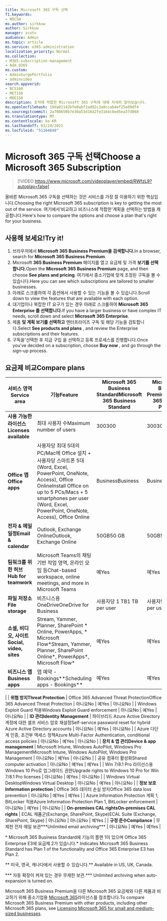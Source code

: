 ```yaml
---
title: Microsoft 365 구독 선택
f1.keywords:
- NOCSH
ms.author: sirkkuw
author: Sirkkuw
manager: scotv
audience: Admin
ms.topic: article
ms.service: o365-administration
localization_priority: Normal
ms.collection:
- M365-subscription-management
- Adm_O365
ms.custom:
- AdminSurgePortfolio
- adminvideo
search.appverid:
- BCS160
- MET150
- MOE150
description: 조직에 적합한 Microsoft 365 구독에 대해 자세히 알아보습니다.
ms.openlocfilehash: 19da01142bfe0abf2ad02c3a0ccab4ef25e09df4
ms.sourcegitcommit: 2a708650b7e30a53d10a2fe3164c6ed5ea37d868
ms.translationtype: MT
ms.contentlocale: ko-KR
ms.lasthandoff: 03/24/2021
ms.locfileid: "51164648"
---
```

# <a name="choose-a-microsoft-365-subscription"></a><span data-ttu-id="89b5c-103">Microsoft 365 구독 선택</span><span class="sxs-lookup"><span data-stu-id="89b5c-103">Choose a Microsoft 365 Subscription</span></span>

> [!VIDEO https://www.microsoft.com/videoplayer/embed/RWfzL9?autoplay=false]

<span data-ttu-id="89b5c-104">올바른 Microsoft 365 구독을 선택하는 것은 서비스를 가장 잘 이용하기 위한 핵심입니다.</span><span class="sxs-lookup"><span data-stu-id="89b5c-104">Choosing the right Microsoft 365 subscription is key to getting the most out of the service.</span></span> <span data-ttu-id="89b5c-105">여기에서&#39;비교하고 비즈니스에 적합한&#39;계획을 선택하는 방법을 제공합니다.</span><span class="sxs-lookup"><span data-stu-id="89b5c-105">Here&#39;s how to compare the options and choose a plan that&#39;s right for your business.</span></span>

## <a name="try-it"></a><span data-ttu-id="89b5c-106">사용해 보세요!</span><span class="sxs-lookup"><span data-stu-id="89b5c-106">Try it!</span></span>

1. <span data-ttu-id="89b5c-107">브라우저에서 **Microsoft 365 Business Premium을 검색합니다.**</span><span class="sxs-lookup"><span data-stu-id="89b5c-107">In a browser, search for  **Microsoft 365 Business Premium**.</span></span>
2. <span data-ttu-id="89b5c-108">Microsoft **365 Business Premium** 페이지를 열고 요금제 및 가격 **보기를 선택합니다.**</span><span class="sxs-lookup"><span data-stu-id="89b5c-108">Open the  **Microsoft 365 Business Premium**  page, and then choose  **See plans and pricing**.</span></span> <span data-ttu-id="89b5c-109">여기에서 중소기업에 맞게 조정된 구독을 볼 수 있습니다.</span><span class="sxs-lookup"><span data-stu-id="89b5c-109">Here you can see which subscriptions are tailored to smaller businesses.</span></span>
3. <span data-ttu-id="89b5c-110">아래로 스크롤하여 각 옵션에서 사용할 수 있는 기능을 볼 수 있습니다.</span><span class="sxs-lookup"><span data-stu-id="89b5c-110">Scroll down to view the features that are available with each option.</span></span>
4. <span data-ttu-id="89b5c-111">대기업이나 복잡한 IT 요구가 있는 경우 아래로 스크롤하여 **Microsoft 365 Enterprise 를 선택합니다.**</span><span class="sxs-lookup"><span data-stu-id="89b5c-111">If you have a larger business or have complex IT needs, scroll down and select  **Microsoft 365 Enterprise**.</span></span>
5. <span data-ttu-id="89b5c-112">제품  **및 계획 보기를 선택하고** 엔터프라이즈 구독 및 해당 기능을 검토합니다.</span><span class="sxs-lookup"><span data-stu-id="89b5c-112">Select  **See products and plans** , and review the Enterprise subscriptions and their features.</span></span>
6. <span data-ttu-id="89b5c-113">구독을&#39;선택한 후 지금 구입  을 선택하고 등록 프로세스를 진행합니다.</span><span class="sxs-lookup"><span data-stu-id="89b5c-113">Once you&#39;ve decided on a subscription, choose  **Buy now** , and go through the sign-up process.</span></span>

## <a name="compare-plans"></a><span data-ttu-id="89b5c-114">요금제 비교</span><span class="sxs-lookup"><span data-stu-id="89b5c-114">Compare plans</span></span>

| <span data-ttu-id="89b5c-115">**서비스 영역**</span><span class="sxs-lookup"><span data-stu-id="89b5c-115">**Service area**</span></span> | <span data-ttu-id="89b5c-116">**기능**</span><span class="sxs-lookup"><span data-stu-id="89b5c-116">**Feature**</span></span> | <span data-ttu-id="89b5c-117">**Microsoft 365 Business Standard**</span><span class="sxs-lookup"><span data-stu-id="89b5c-117">**Microsoft 365 Business Standard**</span></span> | <span data-ttu-id="89b5c-118">**Microsoft 365 Business Premium**</span><span class="sxs-lookup"><span data-stu-id="89b5c-118">**Microsoft 365 Business Premium**</span></span> | <span data-ttu-id="89b5c-119">**Office 365 Enterprise E3**</span><span class="sxs-lookup"><span data-stu-id="89b5c-119">**Office 365 Enterprise E3**</span></span> |
| --- | --- | --- | --- | --- |
| <span data-ttu-id="89b5c-120">**사용 가능한 라이선스**</span><span class="sxs-lookup"><span data-stu-id="89b5c-120">**Licenses available**</span></span> | <span data-ttu-id="89b5c-121">최대 사용자 수</span><span class="sxs-lookup"><span data-stu-id="89b5c-121">Maximum number of users</span></span> | <span data-ttu-id="89b5c-122">300</span><span class="sxs-lookup"><span data-stu-id="89b5c-122">300</span></span> | <span data-ttu-id="89b5c-123">300</span><span class="sxs-lookup"><span data-stu-id="89b5c-123">300</span></span> | <span data-ttu-id="89b5c-124">무제한</span><span class="sxs-lookup"><span data-stu-id="89b5c-124">Unlimited</span></span> |
| <span data-ttu-id="89b5c-125">**Office 앱**</span><span class="sxs-lookup"><span data-stu-id="89b5c-125">**Office apps**</span></span> | <span data-ttu-id="89b5c-126">사용자당 최대 5대의 PC/Mac에 Office 설치 + 사용자당 스마트폰 5대(Word, Excel, PowerPoint, OneNote, Access), Office Online</span><span class="sxs-lookup"><span data-stu-id="89b5c-126">Install Office on up to 5 PCs/Macs + 5 smartphones per user (Word, Excel, PowerPoint, OneNote, Access), Office Online</span></span> | <span data-ttu-id="89b5c-127">Business</span><span class="sxs-lookup"><span data-stu-id="89b5c-127">Business</span></span> | <span data-ttu-id="89b5c-128">Business</span><span class="sxs-lookup"><span data-stu-id="89b5c-128">Business</span></span> | <span data-ttu-id="89b5c-129">ProPlus</span><span class="sxs-lookup"><span data-stu-id="89b5c-129">ProPlus</span></span> |
| <span data-ttu-id="89b5c-130">**전자 &amp; 메일 일정**</span><span class="sxs-lookup"><span data-stu-id="89b5c-130">**Email &amp; calendar**</span></span> | <span data-ttu-id="89b5c-131">Outlook, Exchange Online</span><span class="sxs-lookup"><span data-stu-id="89b5c-131">Outlook, Exchange Online</span></span> | <span data-ttu-id="89b5c-132">50GB</span><span class="sxs-lookup"><span data-stu-id="89b5c-132">50 GB</span></span> | <span data-ttu-id="89b5c-133">50GB</span><span class="sxs-lookup"><span data-stu-id="89b5c-133">50 GB</span></span> | <span data-ttu-id="89b5c-134">100GB</span><span class="sxs-lookup"><span data-stu-id="89b5c-134">100 GB</span></span> |
| <span data-ttu-id="89b5c-135">**팀워크를 위한 허브**</span><span class="sxs-lookup"><span data-stu-id="89b5c-135">**Hub for teamwork**</span></span> | <span data-ttu-id="89b5c-136">Microsoft Teams의 채팅 기반 작업 영역, 온라인 모임 등</span><span class="sxs-lookup"><span data-stu-id="89b5c-136">Chat-based workspace, online meetings, and more in Microsoft Teams</span></span> | <span data-ttu-id="89b5c-137">예</span><span class="sxs-lookup"><span data-stu-id="89b5c-137">Yes</span></span> | <span data-ttu-id="89b5c-138">예</span><span class="sxs-lookup"><span data-stu-id="89b5c-138">Yes</span></span> | <span data-ttu-id="89b5c-139">예</span><span class="sxs-lookup"><span data-stu-id="89b5c-139">Yes</span></span> |
| <span data-ttu-id="89b5c-140">**파일 저장소**</span><span class="sxs-lookup"><span data-stu-id="89b5c-140">**File storage**</span></span> | <span data-ttu-id="89b5c-141">비즈니스용 OneDrive</span><span class="sxs-lookup"><span data-stu-id="89b5c-141">OneDrive for Business</span></span> | <span data-ttu-id="89b5c-142">사용자당 1 TB</span><span class="sxs-lookup"><span data-stu-id="89b5c-142">1 TB per user</span></span> | <span data-ttu-id="89b5c-143">사용자당 1 TB</span><span class="sxs-lookup"><span data-stu-id="89b5c-143">1 TB per user</span></span> | <span data-ttu-id="89b5c-144">무제한</span><span class="sxs-lookup"><span data-stu-id="89b5c-144">Unlimited</span></span> |
| <span data-ttu-id="89b5c-145">**소셜, 비디오, 사이트**</span><span class="sxs-lookup"><span data-stu-id="89b5c-145">**Social, video, sites**</span></span> | <span data-ttu-id="89b5c-146">Stream, Yammer, Planner, SharePoint \* Online, PowerApps, \* Microsoft Flow\*</span><span class="sxs-lookup"><span data-stu-id="89b5c-146">Stream, Yammer, Planner, SharePoint Online\*, PowerApps\*, Microsoft Flow\*</span></span> | <span data-ttu-id="89b5c-147">예</span><span class="sxs-lookup"><span data-stu-id="89b5c-147">Yes</span></span> | <span data-ttu-id="89b5c-148">예</span><span class="sxs-lookup"><span data-stu-id="89b5c-148">Yes</span></span> | <span data-ttu-id="89b5c-149">예</span><span class="sxs-lookup"><span data-stu-id="89b5c-149">Yes</span></span> |
| <span data-ttu-id="89b5c-150">**비즈니스 앱**</span><span class="sxs-lookup"><span data-stu-id="89b5c-150">**Business apps**</span></span> | <span data-ttu-id="89b5c-151">앱 예약 - Bookings\*\*</span><span class="sxs-lookup"><span data-stu-id="89b5c-151">Scheduling apps - Bookings\*\*</span></span> | <span data-ttu-id="89b5c-152">예</span><span class="sxs-lookup"><span data-stu-id="89b5c-152">Yes</span></span> | <span data-ttu-id="89b5c-153">예</span><span class="sxs-lookup"><span data-stu-id="89b5c-153">Yes</span></span> | <span data-ttu-id="89b5c-154">예</span><span class="sxs-lookup"><span data-stu-id="89b5c-154">Yes</span></span> |
|
| <span data-ttu-id="89b5c-155">**위협 방지**</span><span class="sxs-lookup"><span data-stu-id="89b5c-155">**Threat Protection**</span></span> | <span data-ttu-id="89b5c-156">Office 365 Advanced Threat Protection</span><span class="sxs-lookup"><span data-stu-id="89b5c-156">Office 365 Advanced Threat Protection</span></span> | <span data-ttu-id="89b5c-157">아니요</span><span class="sxs-lookup"><span data-stu-id="89b5c-157">No</span></span> | <span data-ttu-id="89b5c-158">예</span><span class="sxs-lookup"><span data-stu-id="89b5c-158">Yes</span></span> | <span data-ttu-id="89b5c-159">아니요</span><span class="sxs-lookup"><span data-stu-id="89b5c-159">No</span></span> |
 | <span data-ttu-id="89b5c-160">Windows Exploit Guard 적용</span><span class="sxs-lookup"><span data-stu-id="89b5c-160">Windows Exploit Guard enforcement</span></span> | <span data-ttu-id="89b5c-161">아니요</span><span class="sxs-lookup"><span data-stu-id="89b5c-161">No</span></span> | <span data-ttu-id="89b5c-162">예</span><span class="sxs-lookup"><span data-stu-id="89b5c-162">Yes</span></span> | <span data-ttu-id="89b5c-163">아니요</span><span class="sxs-lookup"><span data-stu-id="89b5c-163">No</span></span> |
| <span data-ttu-id="89b5c-164">**ID 관리**</span><span class="sxs-lookup"><span data-stu-id="89b5c-164">**Identity Management**</span></span> | <span data-ttu-id="89b5c-165">하이브리드 Azure Active Directory 계정에 대한 셀프 서비스 암호 재설정</span><span class="sxs-lookup"><span data-stu-id="89b5c-165">Self-service password reset for hybrid Azure Active Directory accounts</span></span> | <span data-ttu-id="89b5c-166">아니요</span><span class="sxs-lookup"><span data-stu-id="89b5c-166">No</span></span> | <span data-ttu-id="89b5c-167">예</span><span class="sxs-lookup"><span data-stu-id="89b5c-167">Yes</span></span> | <span data-ttu-id="89b5c-168">아니요</span><span class="sxs-lookup"><span data-stu-id="89b5c-168">No</span></span> |
 | <span data-ttu-id="89b5c-169">Azure 다단계 인증, 조건부 액세스 정책</span><span class="sxs-lookup"><span data-stu-id="89b5c-169">Azure Multi-Factor Authentication, conditional access policies</span></span> | <span data-ttu-id="89b5c-170">아니요</span><span class="sxs-lookup"><span data-stu-id="89b5c-170">No</span></span> | <span data-ttu-id="89b5c-171">예</span><span class="sxs-lookup"><span data-stu-id="89b5c-171">Yes</span></span> | <span data-ttu-id="89b5c-172">아니요</span><span class="sxs-lookup"><span data-stu-id="89b5c-172">No</span></span> |
| <span data-ttu-id="89b5c-173">**장치 &amp; 앱 관리**</span><span class="sxs-lookup"><span data-stu-id="89b5c-173">**Device &amp; app management**</span></span> | <span data-ttu-id="89b5c-174">Microsoft Intune, Windows AutoPilot, Windows Pro Management</span><span class="sxs-lookup"><span data-stu-id="89b5c-174">Microsoft Intune, Windows AutoPilot, Windows Pro Management</span></span> | <span data-ttu-id="89b5c-175">아니요</span><span class="sxs-lookup"><span data-stu-id="89b5c-175">No</span></span> | <span data-ttu-id="89b5c-176">예</span><span class="sxs-lookup"><span data-stu-id="89b5c-176">Yes</span></span> | <span data-ttu-id="89b5c-177">아니요</span><span class="sxs-lookup"><span data-stu-id="89b5c-177">No</span></span> |
 | <span data-ttu-id="89b5c-178">공유 컴퓨터 활성화</span><span class="sxs-lookup"><span data-stu-id="89b5c-178">Shared computer activation</span></span> | <span data-ttu-id="89b5c-179">아니요</span><span class="sxs-lookup"><span data-stu-id="89b5c-179">No</span></span> | <span data-ttu-id="89b5c-180">예</span><span class="sxs-lookup"><span data-stu-id="89b5c-180">Yes</span></span> | <span data-ttu-id="89b5c-181">예</span><span class="sxs-lookup"><span data-stu-id="89b5c-181">Yes</span></span> |
 | <span data-ttu-id="89b5c-182">Win 7/8.1 Pro 라이선스용 Windows 10 Pro로 업그레이드 권한</span><span class="sxs-lookup"><span data-stu-id="89b5c-182">Upgrade rights to Windows 10 Pro for Win 7/8.1 Pro licenses</span></span> | <span data-ttu-id="89b5c-183">아니요</span><span class="sxs-lookup"><span data-stu-id="89b5c-183">No</span></span> | <span data-ttu-id="89b5c-184">예</span><span class="sxs-lookup"><span data-stu-id="89b5c-184">Yes</span></span> | <span data-ttu-id="89b5c-185">아니요</span><span class="sxs-lookup"><span data-stu-id="89b5c-185">No</span></span> |
 | <span data-ttu-id="89b5c-186">Windows Virtual Desktop</span><span class="sxs-lookup"><span data-stu-id="89b5c-186">Windows Virtual Desktop</span></span> | <span data-ttu-id="89b5c-187">아니요</span><span class="sxs-lookup"><span data-stu-id="89b5c-187">No</span></span> | <span data-ttu-id="89b5c-188">예</span><span class="sxs-lookup"><span data-stu-id="89b5c-188">Yes</span></span> | <span data-ttu-id="89b5c-189">아니요</span><span class="sxs-lookup"><span data-stu-id="89b5c-189">No</span></span> |
| <span data-ttu-id="89b5c-190">**정보 보호**</span><span class="sxs-lookup"><span data-stu-id="89b5c-190">**Information protection**</span></span> | <span data-ttu-id="89b5c-191">Office 365 데이터 손실 방지</span><span class="sxs-lookup"><span data-stu-id="89b5c-191">Office 365 data loss prevention</span></span> | <span data-ttu-id="89b5c-192">아니요</span><span class="sxs-lookup"><span data-stu-id="89b5c-192">No</span></span> | <span data-ttu-id="89b5c-193">예</span><span class="sxs-lookup"><span data-stu-id="89b5c-193">Yes</span></span> | <span data-ttu-id="89b5c-194">예</span><span class="sxs-lookup"><span data-stu-id="89b5c-194">Yes</span></span> |
 | <span data-ttu-id="89b5c-195">Azure Information Protection 계획 1, BitLocker 적용</span><span class="sxs-lookup"><span data-stu-id="89b5c-195">Azure Information Protection Plan 1, BitLocker enforcement</span></span> | <span data-ttu-id="89b5c-196">아니요</span><span class="sxs-lookup"><span data-stu-id="89b5c-196">No</span></span> | <span data-ttu-id="89b5c-197">예</span><span class="sxs-lookup"><span data-stu-id="89b5c-197">Yes</span></span> | <span data-ttu-id="89b5c-198">아니요</span><span class="sxs-lookup"><span data-stu-id="89b5c-198">No</span></span> |
| <span data-ttu-id="89b5c-199">**On-premises CAL rights**</span><span class="sxs-lookup"><span data-stu-id="89b5c-199">**On-premises CAL rights**</span></span> | <span data-ttu-id="89b5c-200">ECAL 제품군(Exchange, SharePoint, Skype)</span><span class="sxs-lookup"><span data-stu-id="89b5c-200">ECAL Suite (Exchange, SharePoint, Skype)</span></span> | <span data-ttu-id="89b5c-201">아니요</span><span class="sxs-lookup"><span data-stu-id="89b5c-201">No</span></span> | <span data-ttu-id="89b5c-202">아니요</span><span class="sxs-lookup"><span data-stu-id="89b5c-202">No</span></span> | <span data-ttu-id="89b5c-203">예</span><span class="sxs-lookup"><span data-stu-id="89b5c-203">Yes</span></span> |
| <span data-ttu-id="89b5c-204">**규정 준수**</span><span class="sxs-lookup"><span data-stu-id="89b5c-204">**Compliance**</span></span> | <span data-ttu-id="89b5c-205">무제한 전자 메일 보관\*\*\*</span><span class="sxs-lookup"><span data-stu-id="89b5c-205">Unlimited email archiving\*\*\*</span></span> | <span data-ttu-id="89b5c-206">아니요</span><span class="sxs-lookup"><span data-stu-id="89b5c-206">No</span></span> | <span data-ttu-id="89b5c-207">예</span><span class="sxs-lookup"><span data-stu-id="89b5c-207">Yes</span></span> | <span data-ttu-id="89b5c-208">예</span><span class="sxs-lookup"><span data-stu-id="89b5c-208">Yes</span></span> |

<span data-ttu-id="89b5c-209">\* Microsoft 365 Business Standard에 기능의 플랜 1이 있으며 Office 365 Enterprise E3에 요금제 2가 있습니다.</span><span class="sxs-lookup"><span data-stu-id="89b5c-209">\* Indicates Microsoft 365 Business Standard has Plan 1 of the functionality and Office 365 Enterprise E3 has Plan 2.</span></span>

<span data-ttu-id="89b5c-210">\*\* 미국, 영국, 캐나다에서 사용할 수 있습니다.</span><span class="sxs-lookup"><span data-stu-id="89b5c-210">\*\* Available in US, UK, Canada.</span></span>

<span data-ttu-id="89b5c-211">\*\*\* 자동 확장이 켜져 있는 경우 무제한 보관.</span><span class="sxs-lookup"><span data-stu-id="89b5c-211">\*\*\* Unlimited archiving when auto-expansion is turned on.</span></span>

<span data-ttu-id="89b5c-212">Microsoft 365 Business Premium을 다른 Microsoft 365 요금제와 다른 제품과 비교하기 위해 중소기업용 [Microsoft 365](/office365/servicedescriptions/microsoft-365-service-descriptions/licensing-microsoft-365-in-smb)라이선스를 참조합니다.</span><span class="sxs-lookup"><span data-stu-id="89b5c-212">To compare Microsoft 365 Business Premium with other products, including other Microsoft 365 plans, see [Licensing Microsoft 365 for small and medium-sized businesses](/office365/servicedescriptions/microsoft-365-service-descriptions/licensing-microsoft-365-in-smb).</span></span>